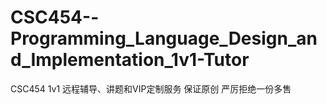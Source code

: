 # CSC454--Programming_Language_Design_and_Implementation_1v1-Tutor
CSC454 1v1 远程辅导、讲题和VIP定制服务 保证原创 严厉拒绝一份多售
